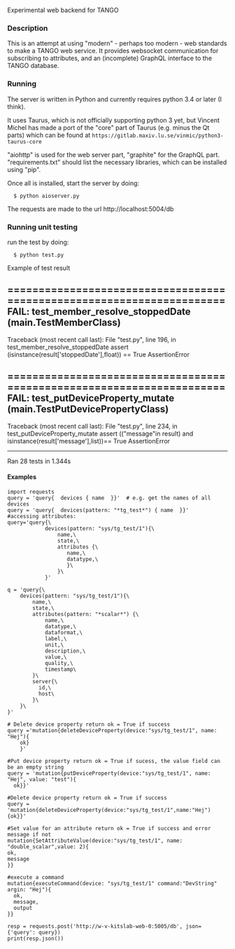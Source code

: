 Experimental web backend for TANGO


### Description

This is an attempt at using "modern" - perhaps too modern - web standards to make a TANGO web service. It provides websocket communication for subscribing to attributes, and an (incomplete) GraphQL interface to the TANGO database.

### Running

The server is written in Python and currently requires python 3.4 or later (I think).

It uses Taurus, which is not officially supporting python 3 yet, but Vincent Michel has made a port of the "core" part of Taurus (e.g. minus the Qt parts) which can be found at `https://gitlab.maxiv.lu.se/vinmic/python3-taurus-core`

"aiohttp" is used for the web server part, "graphite" for the GraphQL part. "requirements.txt" should list the necessary libraries, which can be installed using "pip".

Once all is installed, start the server by doing:

```
  $ python aioserver.py
```

The requests are made to the url http://localhost:5004/db

### Running unit testing
run the test by doing:

```
  $ python test.py
```
Example of test result

======================================================================
FAIL: test_member_resolve_stoppedDate (__main__.TestMemberClass)
----------------------------------------------------------------------
Traceback (most recent call last):
  File "test.py", line 196, in test_member_resolve_stoppedDate
    assert (isinstance(result['stoppedDate'],float)) == True
AssertionError

======================================================================
FAIL: test_putDeviceProperty_mutate (__main__.TestPutDevicePropertyClass)
----------------------------------------------------------------------
Traceback (most recent call last):
  File "test.py", line 234, in test_putDeviceProperty_mutate
    assert (("message"in result) and isinstance(result['message'],list))== True
AssertionError

----------------------------------------------------------------------
Ran 28 tests in 1.344s


#### Examples

```
import requests
query = 'query{  devices { name  }}'  # e.g. get the names of all devices
query = 'query{  devices(pattern: "*tg_test*") { name  }}'
#accessing attributes:
query='query{\
			devices(pattern: "sys/tg_test/1"){\
			   	name,\
			   	state,\
			   	attributes {\
				   name,\
				   datatype,\
				   }\
			   	}\
		   	}'

q = 'query{\
	devices(pattern: "sys/tg_test/1"){\
	   	name,\
		state,\
	   	attributes(pattern: "*scalar*") {\
			name,\
			datatype,\
			dataformat,\
			label,\
			unit,\
			description,\
			value,\
			quality,\
			timestamp\
		}\
        server{\
          id,\
          host\
        }\
	}\
}'

# Delete device property return ok = True if success
query ='mutation{deleteDeviceProperty(device:"sys/tg_test/1", name: "Hej"){
  	ok}
	}'

#Put device property return ok = True if sucess, the value field can be an empty string
query = 'mutation{putDeviceProperty(device:"sys/tg_test/1", name: "Hej", value: "test"){
  ok}}'

#Delete device property return ok = True if success
query = 'mutation{deleteDeviceProperty(device:"sys/tg_test/1",name:"Hej"){ok}}' 

#Set value for an attribute return ok = True if success and error message if not
mutation{SetAttributeValue(device:"sys/tg_test/1", name: "double_scalar",value: 2){
ok,
message
}}

#execute a command 
mutation{executeCommand(device: "sys/tg_test/1" command:"DevString" argin: "Hej"){
  ok,
  message,
  output
}}

resp = requests.post('http://w-v-kitslab-web-0:5005/db', json={'query': query})
print(resp.json())
```
